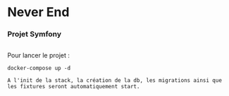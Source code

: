 # Never End 
### Projet Symfony
##


Pour lancer le projet :
````shell
docker-compose up -d

A l'init de la stack, la création de la db, les migrations ainsi que les fixtures seront automatiquement start.
